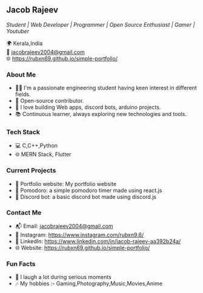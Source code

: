 ## Jacob Rajeev
*Student | Web Developer | Programmer | Open Source Enthusiast | Gamer | Youtuber*

🌍 Kerala,India
<br>
📧 jacobrajeev2004@gmail.com
<br>
🌐 https://rubxn69.github.io/simple-portfolio/

### About Me

- 👨‍💻 I'm a passionate engineering student having keen interest in different fields.
- 🌟 Open-source contributor.
- 🚀 I love building Web apps, discord bots, arduino projects.
- 📚 Continuous learner, always exploring new technologies and tools.

### Tech Stack

- 💻 C,C++,Python
- 🌐 MERN Stack, Flutter

### Current Projects

- 🔭 Portfolio website: My portfolio website
- 🔭 Pomodoro: a simple pomodoro timer made using react.js
- 🔭 Discord bot: a basic discord bot made using discord.js

### Contact Me

- 📬 Email: jacobrajeev2004@gmail.com
- 📱 Instagram: https://www.instagram.com/rubxn9.6/
- 💼 LinkedIn: https://www.linkedin.com/in/jacob-rajeev-aa392b24a/
- 🌐 Website: https://rubxn69.github.io/simple-portfolio/

### Fun Facts

- 🌟 I laugh a lot during serious moments
- 🎶 My hobbies :- Gaming,Photography,Music,Movies,Anime
